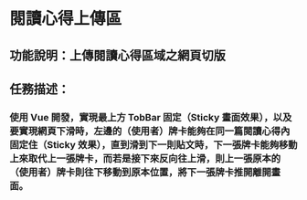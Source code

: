 # 閱讀心得上傳區

## 功能說明：上傳閱讀心得區域之網頁切版

## 任務描述：

### 使用 Vue 開發，實現最上方 TobBar 固定（Sticky 畫面效果），以及要實現網頁下滑時，左邊的（使用者）牌卡能夠在同一篇閱讀心得內固定住（Sticky 效果），直到滑到下一則貼文時，下一張牌卡能夠移動上來取代上一張牌卡，而若是接下來反向往上滑，則上一張原本的（使用者）牌卡則往下移動到原本位置，將下一張牌卡推開離開畫面。
